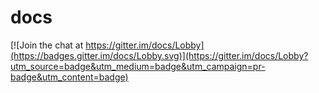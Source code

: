 # docs

[![Join the chat at https://gitter.im/docs/Lobby](https://badges.gitter.im/docs/Lobby.svg)](https://gitter.im/docs/Lobby?utm_source=badge&utm_medium=badge&utm_campaign=pr-badge&utm_content=badge)
